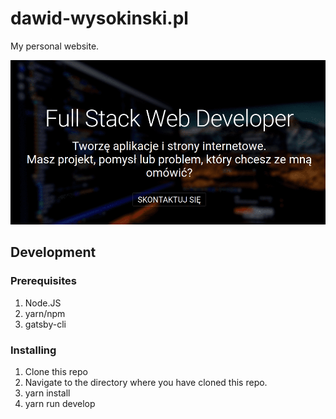 # dawid-wysokinski.pl

My personal website.

![Screenshot](/screenshots/homepage.png?raw=true)

## Development

### Prerequisites

1. Node.JS
2. yarn/npm
3. gatsby-cli

### Installing

1. Clone this repo
2. Navigate to the directory where you have cloned this repo.
3. yarn install
4. yarn run develop
